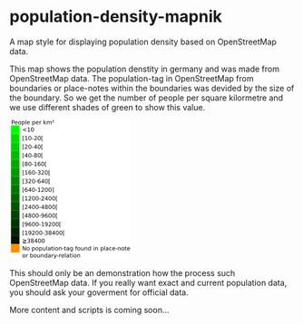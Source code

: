 # population-density-mapnik
A map style for displaying population density based on OpenStreetMap data.

This map shows the population denstity in germany and was made from OpenStreetMap data. The population-tag in OpenStreetMap from boundaries or place-notes within the boundaries was devided by the size of the boundary. So we get the number of people per square kilormetre and we use different shades of green to show this value.

![alt text](https://github.com/codingABI/population-density-mapnik/blob/master/population-density-legend.png)

This should only be an demonstration how the process such OpenStreetMap data. If you really want exact and current population data, you should ask your goverment for official data.


More content and scripts is coming soon...

